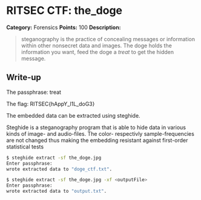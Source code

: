 # RITSEC CTF: the_doge

**Category:** Forensics
**Points:** 100
**Description:**

> steganography is the practice of concealing messages or information within other nonsecret data and images. The doge holds the information you want, feed the doge a _treat_ to get the hidden message.

## Write-up

The passphrase: treat

The flag: RITSEC{hAppY_l1L_doG3}

The embedded data can be extracted using steghide. 

Steghide is a steganography program that is able to hide data in various kinds of image- and audio-files. The color- respectivly sample-frequencies are not changed thus making the embedding resistant against first-order statistical tests

```bash
$ steghide extract -sf the_doge.jpg
Enter passphrase: 
wrote extracted data to "doge_ctf.txt".
```

```bash
$ steghide extract -sf the_doge.jpg -xf <outputFile>
Enter passphrase: 
wrote extracted data to "output.txt".
```
